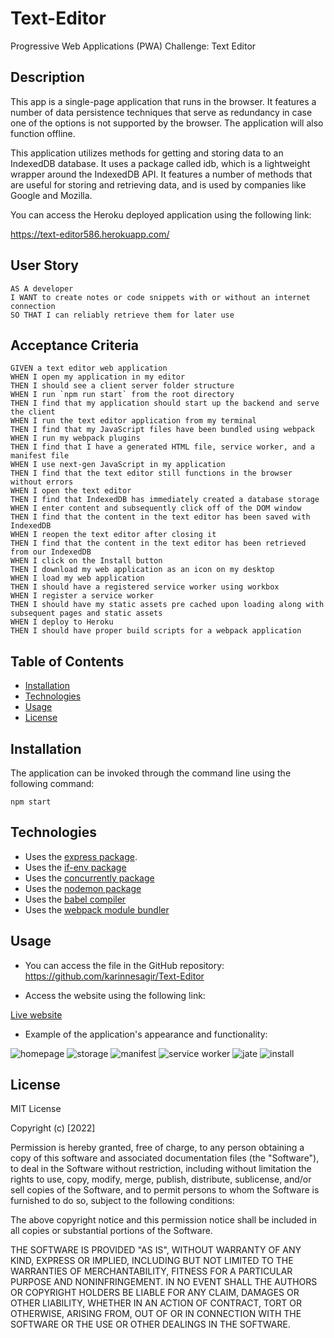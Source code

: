# Text-Editor
Progressive Web Applications (PWA) Challenge: Text Editor

## Description

This app is a single-page application that runs in the browser. It features a number of data persistence techniques that serve as redundancy in case one of the options is not supported by the browser. The application will also function offline.

This application utilizes methods for getting and storing data to an IndexedDB database. It uses a package called idb, which is a lightweight wrapper around the IndexedDB API. It features a number of methods that are useful for storing and retrieving data, and is used by companies like Google and Mozilla.

You can access the Heroku deployed application using the following link:

https://text-editor586.herokuapp.com/

## User Story

```
AS A developer
I WANT to create notes or code snippets with or without an internet connection
SO THAT I can reliably retrieve them for later use
```

## Acceptance Criteria

```
GIVEN a text editor web application
WHEN I open my application in my editor
THEN I should see a client server folder structure
WHEN I run `npm run start` from the root directory
THEN I find that my application should start up the backend and serve the client
WHEN I run the text editor application from my terminal
THEN I find that my JavaScript files have been bundled using webpack
WHEN I run my webpack plugins
THEN I find that I have a generated HTML file, service worker, and a manifest file
WHEN I use next-gen JavaScript in my application
THEN I find that the text editor still functions in the browser without errors
WHEN I open the text editor
THEN I find that IndexedDB has immediately created a database storage
WHEN I enter content and subsequently click off of the DOM window
THEN I find that the content in the text editor has been saved with IndexedDB
WHEN I reopen the text editor after closing it
THEN I find that the content in the text editor has been retrieved from our IndexedDB
WHEN I click on the Install button
THEN I download my web application as an icon on my desktop
WHEN I load my web application
THEN I should have a registered service worker using workbox
WHEN I register a service worker
THEN I should have my static assets pre cached upon loading along with subsequent pages and static assets
WHEN I deploy to Heroku
THEN I should have proper build scripts for a webpack application
```

## Table of Contents

- [Installation](#installation)
- [Technologies](#Technologies)
- [Usage](#usage)
- [License](#license)

## Installation

The application can be invoked through the command line using the following command:

```
npm start
```

## Technologies

* Uses the [express package](https://www.npmjs.com/package/express).
* Uses the [if-env package](https://www.npmjs.com/package/if-env) 
* Uses the [concurrently package](https://www.npmjs.com/package/concurrently) 
* Uses the [nodemon package](https://www.npmjs.com/package/nodemon) 
* Uses the [babel compiler](https://www.npmjs.com/package/@babel/core) 
* Uses the [webpack module bundler](https://www.npmjs.com/package/webpack) 

## Usage

* You can access the file in the GitHub repository: https://github.com/karinnesagir/Text-Editor

* Access the website using the following link:

[Live website](https://text-editor586.herokuapp.com/)

* Example of the application's appearance and functionality:

![homepage](./assets/images/homepage.jpg)
![storage](./assets/images/storage.jpg)
![manifest](./assets/images/manifest.jpg)
![service worker](./assets/images/service-worker.jpg)
![jate](./assets/images/jate.jpg)
![install](./assets/images/install.jpg)

## License

MIT License

Copyright (c) [2022]

Permission is hereby granted, free of charge, to any person obtaining a copy
of this software and associated documentation files (the "Software"), to deal
in the Software without restriction, including without limitation the rights
to use, copy, modify, merge, publish, distribute, sublicense, and/or sell
copies of the Software, and to permit persons to whom the Software is
furnished to do so, subject to the following conditions:

The above copyright notice and this permission notice shall be included in all
copies or substantial portions of the Software.

THE SOFTWARE IS PROVIDED "AS IS", WITHOUT WARRANTY OF ANY KIND, EXPRESS OR
IMPLIED, INCLUDING BUT NOT LIMITED TO THE WARRANTIES OF MERCHANTABILITY,
FITNESS FOR A PARTICULAR PURPOSE AND NONINFRINGEMENT. IN NO EVENT SHALL THE
AUTHORS OR COPYRIGHT HOLDERS BE LIABLE FOR ANY CLAIM, DAMAGES OR OTHER
LIABILITY, WHETHER IN AN ACTION OF CONTRACT, TORT OR OTHERWISE, ARISING FROM,
OUT OF OR IN CONNECTION WITH THE SOFTWARE OR THE USE OR OTHER DEALINGS IN THE
SOFTWARE.
